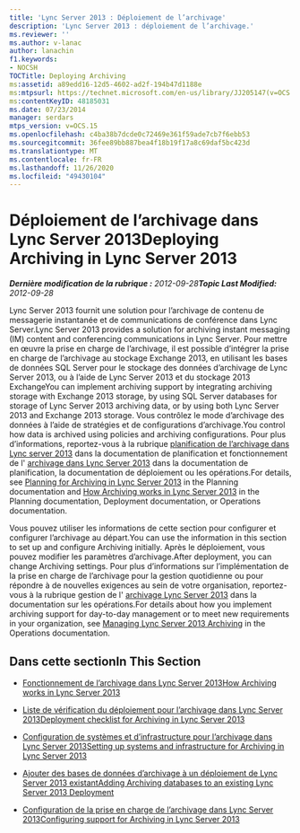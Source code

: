 ```yaml
---
title: 'Lync Server 2013 : Déploiement de l’archivage'
description: 'Lync Server 2013 : déploiement de l’archivage.'
ms.reviewer: ''
ms.author: v-lanac
author: lanachin
f1.keywords:
- NOCSH
TOCTitle: Deploying Archiving
ms:assetid: a89edd16-12d5-4602-ad2f-194b47d1188e
ms:mtpsurl: https://technet.microsoft.com/en-us/library/JJ205147(v=OCS.15)
ms:contentKeyID: 48185031
ms.date: 07/23/2014
manager: serdars
mtps_version: v=OCS.15
ms.openlocfilehash: c4ba38b7dcde0c72469e361f59ade7cb7f6ebb53
ms.sourcegitcommit: 36fee89bb887bea4f18b19f17a8c69daf5bc423d
ms.translationtype: MT
ms.contentlocale: fr-FR
ms.lasthandoff: 11/26/2020
ms.locfileid: "49430104"
---
```

# <a name="deploying-archiving-in-lync-server-2013"></a><span data-ttu-id="9f47e-103">Déploiement de l’archivage dans Lync Server 2013</span><span class="sxs-lookup"><span data-stu-id="9f47e-103">Deploying Archiving in Lync Server 2013</span></span>

<div data-xmlns="http://www.w3.org/1999/xhtml">

<div class="topic" data-xmlns="http://www.w3.org/1999/xhtml" data-msxsl="urn:schemas-microsoft-com:xslt" data-cs="https://msdn.microsoft.com/">

<div data-asp="https://msdn2.microsoft.com/asp">



</div>

<div id="mainSection">

<div id="mainBody"><span data-ttu-id="9f47e-104">

<span> </span></span><span class="sxs-lookup"><span data-stu-id="9f47e-104">

<span> </span></span></span>

<span data-ttu-id="9f47e-105">_**Dernière modification de la rubrique :** 2012-09-28_</span><span class="sxs-lookup"><span data-stu-id="9f47e-105">_**Topic Last Modified:** 2012-09-28_</span></span>

<span data-ttu-id="9f47e-106">Lync Server 2013 fournit une solution pour l’archivage de contenu de messagerie instantanée et de communications de conférence dans Lync Server.</span><span class="sxs-lookup"><span data-stu-id="9f47e-106">Lync Server 2013 provides a solution for archiving instant messaging (IM) content and conferencing communications in Lync Server.</span></span> <span data-ttu-id="9f47e-107">Pour mettre en œuvre la prise en charge de l’archivage, il est possible d’intégrer la prise en charge de l’archivage au stockage Exchange 2013, en utilisant les bases de données SQL Server pour le stockage des données d’archivage de Lync Server 2013, ou à l’aide de Lync Server 2013 et du stockage 2013 Exchange</span><span class="sxs-lookup"><span data-stu-id="9f47e-107">You can implement archiving support by integrating archiving storage with Exchange 2013 storage, by using SQL Server databases for storage of Lync Server 2013 archiving data, or by using both Lync Server 2013 and Exchange 2013 storage.</span></span> <span data-ttu-id="9f47e-108">Vous contrôlez le mode d’archivage des données à l’aide de stratégies et de configurations d’archivage.</span><span class="sxs-lookup"><span data-stu-id="9f47e-108">You control how data is archived using policies and archiving configurations.</span></span> <span data-ttu-id="9f47e-109">Pour plus d’informations, reportez-vous à la rubrique [planification de l’archivage dans Lync server 2013](lync-server-2013-planning-for-archiving.md) dans la documentation de planification et fonctionnement de l' [archivage dans Lync Server 2013](lync-server-2013-how-archiving-works.md) dans la documentation de planification, la documentation de déploiement ou les opérations.</span><span class="sxs-lookup"><span data-stu-id="9f47e-109">For details, see [Planning for Archiving in Lync Server 2013](lync-server-2013-planning-for-archiving.md) in the Planning documentation and [How Archiving works in Lync Server 2013](lync-server-2013-how-archiving-works.md) in the Planning documentation, Deployment documentation, or Operations documentation.</span></span>

<span data-ttu-id="9f47e-110">Vous pouvez utiliser les informations de cette section pour configurer et configurer l’archivage au départ.</span><span class="sxs-lookup"><span data-stu-id="9f47e-110">You can use the information in this section to set up and configure Archiving initially.</span></span> <span data-ttu-id="9f47e-111">Après le déploiement, vous pouvez modifier les paramètres d’archivage.</span><span class="sxs-lookup"><span data-stu-id="9f47e-111">After deployment, you can change Archiving settings.</span></span> <span data-ttu-id="9f47e-112">Pour plus d’informations sur l’implémentation de la prise en charge de l’archivage pour la gestion quotidienne ou pour répondre à de nouvelles exigences au sein de votre organisation, reportez-vous à la rubrique gestion de l' [archivage Lync Server 2013](lync-server-2013-managing-archiving.md) dans la documentation sur les opérations.</span><span class="sxs-lookup"><span data-stu-id="9f47e-112">For details about how you implement archiving support for day-to-day management or to meet new requirements in your organization, see [Managing Lync Server 2013 Archiving](lync-server-2013-managing-archiving.md) in the Operations documentation.</span></span>

<div>

## <a name="in-this-section"></a><span data-ttu-id="9f47e-113">Dans cette section</span><span class="sxs-lookup"><span data-stu-id="9f47e-113">In This Section</span></span>

  - [<span data-ttu-id="9f47e-114">Fonctionnement de l’archivage dans Lync Server 2013</span><span class="sxs-lookup"><span data-stu-id="9f47e-114">How Archiving works in Lync Server 2013</span></span>](lync-server-2013-how-archiving-works.md)

  - [<span data-ttu-id="9f47e-115">Liste de vérification du déploiement pour l’archivage dans Lync Server 2013</span><span class="sxs-lookup"><span data-stu-id="9f47e-115">Deployment checklist for Archiving in Lync Server 2013</span></span>](lync-server-2013-deployment-checklist-for-archiving.md)

  - [<span data-ttu-id="9f47e-116">Configuration de systèmes et d’infrastructure pour l’archivage dans Lync Server 2013</span><span class="sxs-lookup"><span data-stu-id="9f47e-116">Setting up systems and infrastructure for Archiving in Lync Server 2013</span></span>](lync-server-2013-setting-up-systems-and-infrastructure-for-archiving.md)

  - [<span data-ttu-id="9f47e-117">Ajouter des bases de données d’archivage à un déploiement de Lync Server 2013 existant</span><span class="sxs-lookup"><span data-stu-id="9f47e-117">Adding Archiving databases to an existing Lync Server 2013 Deployment</span></span>](lync-server-2013-adding-archiving-databases-to-an-existing-lync-server-2013-deployment.md)

  - [<span data-ttu-id="9f47e-118">Configuration de la prise en charge de l’archivage dans Lync Server 2013</span><span class="sxs-lookup"><span data-stu-id="9f47e-118">Configuring support for Archiving in Lync Server 2013</span></span>](lync-server-2013-configuring-support-for-archiving.md)

<span data-ttu-id="9f47e-119"></div>

</div>

<span> </span>

</div>

</div>

</span><span class="sxs-lookup"><span data-stu-id="9f47e-119"></div>

</div>

<span> </span>

</div>

</div>

</span></span></div>

